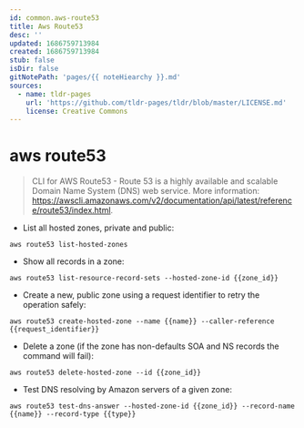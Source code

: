 ```yaml
---
id: common.aws-route53
title: Aws Route53
desc: ''
updated: 1686759713984
created: 1686759713984
stub: false
isDir: false
gitNotePath: 'pages/{{ noteHiearchy }}.md'
sources:
  - name: tldr-pages
    url: 'https://github.com/tldr-pages/tldr/blob/master/LICENSE.md'
    license: Creative Commons
---
```

# aws route53

> CLI for AWS Route53 - Route 53 is a highly available and scalable Domain Name System (DNS) web service.
> More information: <https://awscli.amazonaws.com/v2/documentation/api/latest/reference/route53/index.html>.

- List all hosted zones, private and public:

`aws route53 list-hosted-zones`

- Show all records in a zone:

`aws route53 list-resource-record-sets --hosted-zone-id {{zone_id}}`

- Create a new, public zone using a request identifier to retry the operation safely:

`aws route53 create-hosted-zone --name {{name}} --caller-reference {{request_identifier}}`

- Delete a zone (if the zone has non-defaults SOA and NS records the command will fail):

`aws route53 delete-hosted-zone --id {{zone_id}}`

- Test DNS resolving by Amazon servers of a given zone:

`aws route53 test-dns-answer --hosted-zone-id {{zone_id}} --record-name {{name}} --record-type {{type}}`

